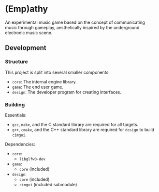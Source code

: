 # (Emp)athy

An experimental music game based on the concept of communicating music through gameplay, aesthetically inspired by the underground electronic music scene.

## Development

### Structure

This project is split into several smaller components:

 - `core`: The internal engine library.
 - `game`: The end user game.
 - `design`: The developer program for creating interfaces.

### Building

Essentials:
 - `gcc`, `make`, and the C standard library are required for all targets.
 - `g++`, `cmake`, and the C++ standard library are required for `design` to build `cimgui`.

Dependencies:
 - `core`:
    - `libglfw3-dev`
 - `game`:
    - `core` (included)
 - `design`:
    - `core` (included)
    - `cimgui` (included submodule)
